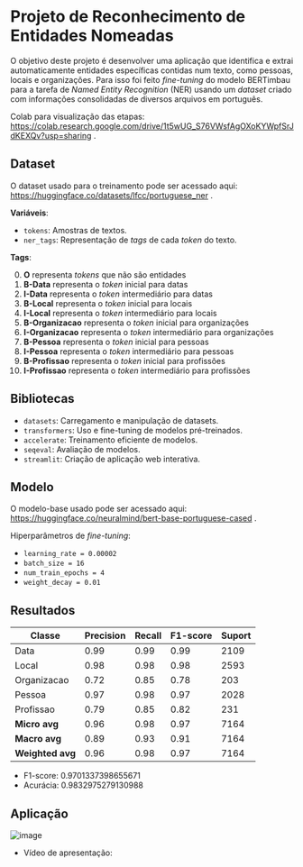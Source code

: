 # Projeto de Reconhecimento de Entidades Nomeadas
O objetivo deste projeto é desenvolver uma aplicação que identifica e extrai automaticamente entidades específicas contidas num texto, como pessoas, locais e organizações. Para isso foi feito *fine-tuning* do modelo BERTimbau para a tarefa de *Named Entity Recognition* (NER) usando um *dataset* criado com informações consolidadas de diversos arquivos em português.

Colab para visualização das etapas: https://colab.research.google.com/drive/1t5wUG_S76VWsfAgOXoKYWpfSrJdKEXQv?usp=sharing .

## Dataset
O dataset usado para o treinamento pode ser acessado aqui: https://huggingface.co/datasets/lfcc/portuguese_ner .

**Variáveis**:
- `tokens`: Amostras de textos.
- `ner_tags`: Representação de *tags* de cada *token* do texto.

**Tags**:

0. **O** representa *tokens* que não são entidades
1. **B-Data** representa o *token* inicial para datas
2. **I-Data** representa o *token* intermediário para datas
3. **B-Local** representa o *token* inicial para locais
4. **I-Local** representa o *token* intermediário para locais
5. **B-Organizacao** representa o *token* inicial para organizações
6. **I-Organizacao** representa o *token* intermediário para organizações
7. **B-Pessoa** representa o *token* inicial para pessoas
8. **I-Pessoa** representa o *token* intermediário para pessoas
9. **B-Profissao** representa o *token* inicial para profissões
10. **I-Profissao** representa o *token* intermediário para profissões

## Bibliotecas
- `datasets`: Carregamento e manipulação de datasets.
- `transformers`: Uso e fine-tuning de modelos pré-treinados.
- `accelerate`: Treinamento eficiente de modelos.
- `seqeval`: Avaliação de modelos.
- `streamlit`: Criação de aplicação web interativa.

## Modelo
O modelo-base usado pode ser acessado aqui: https://huggingface.co/neuralmind/bert-base-portuguese-cased .

Hiperparâmetros de *fine-tuning*:
* `learning_rate = 0.00002`
* `batch_size = 16`
* `num_train_epochs = 4`
* `weight_decay = 0.01`

## Resultados
| Classe        | Precision | Recall | F1-score | Suport |
|---------------|-----------|--------|----------|---------|
| Data          | 0.99      | 0.99   | 0.99     | 2109    |
| Local         | 0.98      | 0.98   | 0.98     | 2593    |
| Organizacao   | 0.72      | 0.85   | 0.78     | 203     |
| Pessoa        | 0.97      | 0.98   | 0.97     | 2028    |
| Profissao     | 0.79      | 0.85   | 0.82     | 231     |
| **Micro avg** | 0.96      | 0.98   | 0.97     | 7164    |
| **Macro avg** | 0.89      | 0.93   | 0.91     | 7164    |
| **Weighted avg** | 0.96   | 0.98   | 0.97     | 7164    |

* F1-score: 0.9701337398655671
* Acurácia: 0.9832975279130988

## Aplicação
![image](https://github.com/user-attachments/assets/7ae8ec78-2e55-493e-ad08-f938b66b5447)

* Vídeo de apresentação: 

